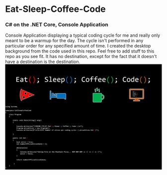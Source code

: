 # Eat-Sleep-Coffee-Code
### C# on the .NET Core, Console Application
Console Application displaying a typical coding cycle for me and really only meant to be a warmup for the day. The cycle isn't performed in any particular order for any specified amount of time. I created the desktop background from the code used in this repo. Feel free to add stuff to this repo as you see fit. It has no destination, except for the fact that it doesn't have a destination is the destination.
![alt text](https://github.com/NachoSourceCode/Eat-Sleep-Coffee-Code/blob/master/The%20Slone%20Coding%20Cycle.JPG "The Coding Cycle")


